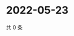 # 2022-05-23

共 0 条

<!-- BEGIN WEIBO -->
<!-- 最后更新时间 Mon May 23 2022 09:12:52 GMT+0800 (China Standard Time) -->

<!-- END WEIBO -->
